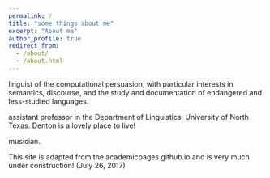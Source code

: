 ```yaml
---
permalink: /
title: "some things about me"
excerpt: "About me"
author_profile: true
redirect_from: 
  - /about/
  - /about.html
---
```


linguist of the computational persuasion, with particular interests in semantics, discourse, and the study and documentation of endangered and less-studied languages.

assistant professor in the Department of Linguistics, University of North Texas. Denton is a lovely place to live!

musician.

This site is adapted from the academicpages.github.io and is very much under construction! (July 26, 2017)

